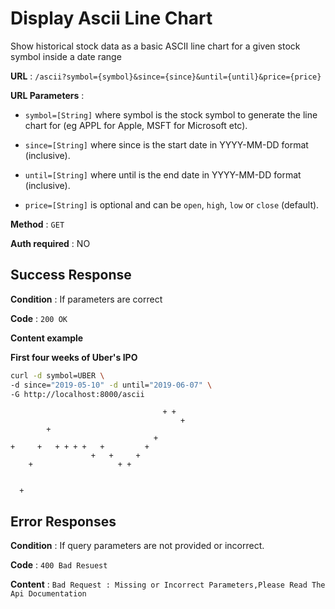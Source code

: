 # Display Ascii Line Chart

Show historical stock data as a basic ASCII line chart for a given stock symbol inside a date range

**URL** : `/ascii?symbol={symbol}&since={since}&until={until}&price={price}`

**URL Parameters** :

- `symbol=[String]` where symbol is the stock symbol to generate the line chart for (eg APPL for Apple, MSFT for Microsoft etc).

- `since=[String]` where since is the start date in YYYY-MM-DD format (inclusive).
- `until=[String]` where until is the end date in YYYY-MM-DD format (inclusive).
- `price=[String]` is optional and can be `open`, `high`, `low` or `close` (default).

**Method** : `GET`

**Auth required** : NO

## Success Response

**Condition** : If parameters are correct

**Code** : `200 OK`

**Content example**

**First four weeks of Uber's IPO**

```bash
curl -d symbol=UBER \
-d since="2019-05-10" -d until="2019-06-07" \
-G http://localhost:8000/ascii
```

```
                                  + +
                                      +
        +
                                +
+     +   + + + +   +         +
                  +   +     +
    +                   + +


  +
```

## Error Responses

**Condition** : If query parameters are not provided or incorrect.

**Code** : `400 Bad Resuest`

**Content** : `Bad Request : Missing or Incorrect Parameters,Please Read The Api Documentation`
